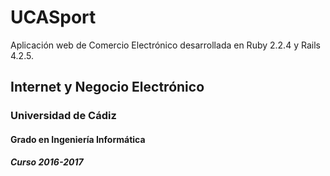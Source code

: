 # UCASport
Aplicación web de Comercio Electrónico desarrollada en Ruby 2.2.4 y Rails 4.2.5.

## Internet y Negocio Electrónico
### Universidad de Cádiz
#### Grado en Ingenierı́a Informática
##### Curso 2016-2017
